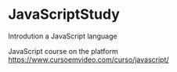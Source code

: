 # JavaScriptStudy

Introdution a JavaScript language<p>
JavaScript course on the platform https://www.cursoemvideo.com/curso/javascript/
